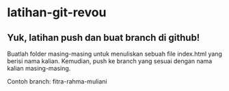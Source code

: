 # latihan-git-revou

## Yuk, latihan push dan buat branch di github! 
Buatlah folder masing-masing untuk menuliskan sebuah file index.html yang berisi nama kalian. Kemudian, push ke branch yang sesuai dengan nama kalian masing-masing. 

Contoh branch: fitra-rahma-muliani
